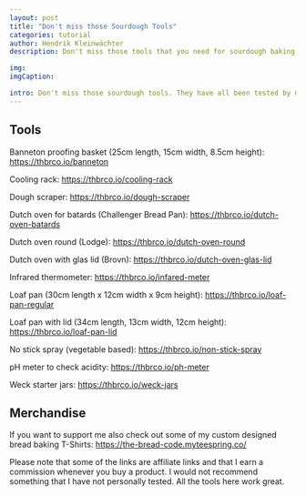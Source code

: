 ```yaml
---
layout: post
title: "Don't miss those Sourdough Tools"
categories: tutorial
author: Hendrik Kleinwächter
description: Don't miss those tools that you need for sourdough baking, they'll make you a better baker.

img:
imgCaption:

intro: Don't miss those sourdough tools. They have all been tested by me in day to day use and work great.
---
```


## Tools

Banneton proofing basket (25cm length, 15cm width, 8.5cm height): <https://thbrco.io/banneton>

Cooling rack: <https://thbrco.io/cooling-rack>

Dough scraper: <https://thbrco.io/dough-scraper>

Dutch oven for batards (Challenger Bread Pan): <https://thbrco.io/dutch-oven-batards>

Dutch oven round (Lodge): <https://thbrco.io/dutch-oven-round>

Dutch oven with glas lid (Brovn): <https://thbrco.io/dutch-oven-glas-lid>

Infrared thermometer: <https://thbrco.io/infared-meter>

Loaf pan (30cm length x 12cm width x 9cm height): <https://thbrco.io/loaf-pan-regular>

Loaf pan with lid (34cm length, 13cm width, 12cm height): <https://thbrco.io/loaf-pan-lid>

No stick spray (vegetable based): <https://thbrco.io/non-stick-spray>

pH meter to check acidity: <https://thbrco.io/ph-meter>

Weck starter jars: <https://thbrco.io/weck-jars>

## Merchandise

If you want to support me also check out some of my custom designed bread baking T-Shirts: <https://the-bread-code.myteespring.co/>

Please note that some of the links are affiliate links and that I earn a commission whenever you buy a product. I would not recommend something that I have not personally tested. All the tools here work great.
